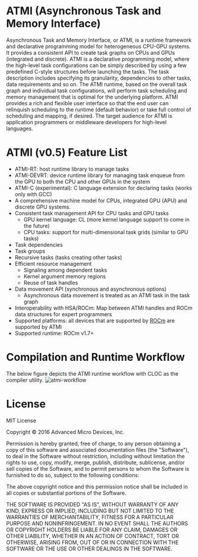 ATMI (Asynchronous Task and Memory Interface)
=============================================

Asynchronous Task and Memory Interface, or ATMI, is a runtime framework and declarative programming model for heterogeneous
CPU-GPU systems. It provides a consistent API to create task graphs on CPUs and GPUs (integrated and discrete). ATMI is a declarative
programming model, where the high-level task configurations can be simply described by using a few predefined C-style structures before launching the tasks.
The task description includes specifying its granularity, dependencies to other tasks, data requirements and so on. The ATMI runtime, based on the overall task
graph and individual task configurations, will perform task scheduling and memory management that is optimal for the underlying platform. ATMI provides a rich and flexible
user interface so that the end user can relinquish scheduling to the runtime (default behavior) or take full control of scheduling and
mapping, if desired. The target audience for ATMI is application programmers or middleware developers for high-level languages.

# ATMI (v0.5) Feature List
- ATMI-RT: host runtime library to manage tasks
- ATMI-DEVRT: device runtime library for managing task enqueue from the GPU to both the CPU and other GPUs in the system
- ATMI-C (experimental): C language extension for declaring tasks (works only with GCC)
- A comprehensive machine model for CPUs, integrated GPU (APU) and discrete GPU systems.
- Consistent task management API for CPU tasks and GPU tasks
    - GPU kernel language: CL (more kernel language support to come in the future)
    - CPU tasks: support for multi-dimensional task grids (similar to GPU tasks)
- Task dependencies
- Task groups
- Recursive tasks (tasks creating other tasks)
- Efficient resource management
    - Signaling among dependent tasks
    - Kernel argument memory regions
    - Reuse of task handles
- Data movement API (synchronous and asynchronous options)
    - Asynchronous data movement is treated as an ATMI task in the task graph
- Interoperability with HSA/ROCm: Map between ATMI handles and ROCm data structures for expert programmers
- Supported platforms: all devices that are supported by [ROCm](https://github.com/RadeonOpenCompute/ROCm) are supported by ATMI
- Supported runtime: ROCm v1.7+

# Compilation and Runtime Workflow
The below figure depicts the ATMI runtime workflow with CLOC as the compiler utility.
![atmi-workflow](https://cloud.githubusercontent.com/assets/996564/20338676/4b6f86a2-ab8d-11e6-8743-df451d5412cf.png)

# License

MIT License

Copyright © 2016 Advanced Micro Devices, Inc.

Permission is hereby granted, free of charge, to any person obtaining a copy of this software and associated documentation files (the "Software"), to deal in the Software
without restriction, including without limitation the rights to use, copy, modify, merge, publish, distribute, sublicense, and/or sell copies of the Software, and to permit
persons to whom the Software is furnished to do so, subject to the following conditions:

The above copyright notice and this permission notice shall be included in all copies or substantial portions of the Software.

THE SOFTWARE IS PROVIDED "AS IS", WITHOUT WARRANTY OF ANY KIND, EXPRESS OR IMPLIED, INCLUDING BUT NOT LIMITED TO THE WARRANTIES OF MERCHANTABILITY, FITNESS FOR A PARTICULAR
PURPOSE AND NONINFRINGEMENT. IN NO EVENT SHALL THE AUTHORS OR COPYRIGHT HOLDERS BE LIABLE FOR ANY CLAIM, DAMAGES OR OTHER LIABILITY, WHETHER IN AN ACTION OF CONTRACT, TORT OR
OTHERWISE, ARISING FROM, OUT OF OR IN CONNECTION WITH THE SOFTWARE OR THE USE OR OTHER DEALINGS IN THE SOFTWARE.

